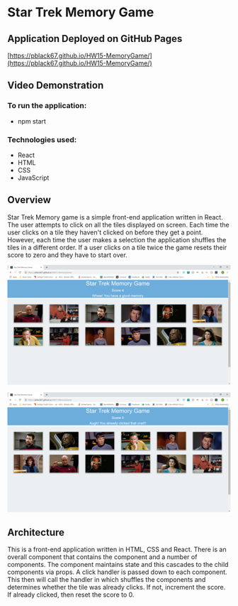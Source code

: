 # Star Trek Memory Game

## Application Deployed on GitHub Pages

[https://pblack67.github.io/HW15-MemoryGame/](https://pblack67.github.io/HW15-MemoryGame/)

## Video Demonstration

[]()

### To run the application:

* npm start

### Technologies used: 

* React
* HTML
* CSS
* JavaScript

## Overview

Star Trek Memory game is a simple front-end application written in React. The user attempts to click on all the tiles displayed on screen. Each time the user clicks on a tile they haven't clicked on before they get a point. However, each time the user makes a selection the application shuffles the tiles in a different order. If a user clicks on a tile twice the game resets their score to zero and they have to start over.

![Correct Guess](/images/correct.png)

![Incorrect Guess](/images/incorrect.png)

## Architecture

This is a front-end application written in HTML, CSS and React. There is an overall <App> component that contains the <Score> component and a number of <MemoryTile> components. The <App> component maintains state and this cascades to the child components via props. A click handler is passed down to each <MemoryTile> component. This then will call the handler in <App> which shuffles the components and determines whether the tile was already clicks. If not, increment the score. If already clicked, then reset the score to 0. 